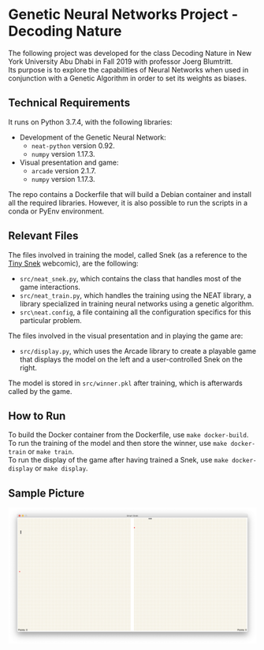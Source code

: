 # Genetic Neural Networks Project - Decoding Nature
The following project was developed for the class
Decoding Nature in New York University Abu Dhabi in
Fall 2019 with professor Joerg Blumtritt.\
Its purpose is to explore the capabilities of Neural
Networks when used in conjunction with a Genetic
Algorithm in order to set its weights as biases.

## Technical Requirements
It runs on Python 3.7.4, with the following libraries:
  * Development of the Genetic Neural Network:
    * `neat-python` version 0.92.
    * `numpy` version 1.17.3.
  * Visual presentation and game:
    * `arcade` version 2.1.7.
    * `numpy` version 1.17.3.

The repo contains a Dockerfile that will build a Debian
container and install all the required libraries.
However, it is also possible to run the scripts in a
conda or PyEnv environment.

## Relevant Files
The files involved in training the model, called Snek
(as a reference to the [Tiny Snek](https://www.facebook.com/TinySnekComics/)
webcomic), are the following:
  * `src/neat_snek.py`, which contains the class that
  handles most of the game interactions.
  * `src/neat_train.py`, which handles the training
  using the NEAT library, a library specialized in
  training neural networks using a genetic algorithm.
  * `src\neat.config`, a file containing all the
  configuration specifics for this particular problem.

The files involved in the visual presentation and in
playing the game are:
  * `src/display.py`, which uses the Arcade library
  to create a playable game that displays the model
  on the left and a user-controlled Snek on the right.

The model is stored in `src/winner.pkl` after training,
which is afterwards called by the game.

## How to Run
To build the Docker container from the Dockerfile, use
`make docker-build`.\
To run the training of the model and then store the
winner, use `make docker-train` or `make train`.\
To run the display of the game after having trained a
Snek, use `make docker-display` or `make display`.

## Sample Picture
![fig_01](figs/fig_01.png)